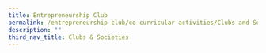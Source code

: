 ```yaml
---
title: Entrepreneurship Club
permalink: /entrepreneurship-club/co-curricular-activities/Clubs-and-Societies/permalink
description: ""
third_nav_title: Clubs & Societies
---
```

